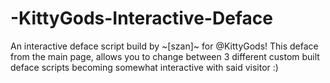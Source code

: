 # -KittyGods-Interactive-Deface
An interactive deface script build by ~[szan]~ for @KittyGods! This deface from the main page, allows you to change between 3 different custom built deface scripts becoming somewhat interactive with said visitor :)
